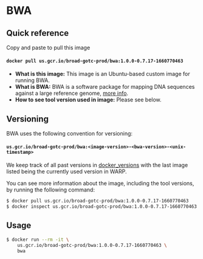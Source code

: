 # BWA

## Quick reference

Copy and paste to pull this image

#### `docker pull us.gcr.io/broad-gotc-prod/bwa:1.0.0-0.7.17-1660770463`


- __What is this image:__ This image is an Ubuntu-based custom image for running BWA.
- __What is BWA:__ BWA is a software package for mapping DNA sequences against a large reference genome, [more info](http://bio-bwa.sourceforge.net).
- __How to see tool version used in image:__ Please see below.

## Versioning

BWA uses the following convention for versioning:

#### `us.gcr.io/broad-gotc-prod/bwa:<image-version>-<bwa-version>-<unix-timestamp>` 

We keep track of all past versions in [docker_versions](docker_versions.tsv) with the last image listed being the currently used version in WARP.

You can see more information about the image, including the tool versions, by running the following command:

```bash
$ docker pull us.gcr.io/broad-gotc-prod/bwa:1.0.0-0.7.17-1660770463
$ docker inspect us.gcr.io/broad-gotc-prod/bwa:1.0.0-0.7.17-1660770463
```

## Usage

```bash
$ docker run --rm -it \
    us.gcr.io/broad-gotc-prod/bwa:1.0.0-0.7.17-1660770463 \
    bwa
```